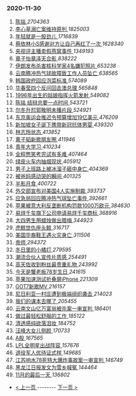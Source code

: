 ### 2020-11-30 
1. [ 陈铭 ](https://s.weibo.com/weibo?q=%E9%99%88%E9%93%AD&Refer=top) *2704363*
1. [ 李心草溺亡案维持原判 ](https://s.weibo.com/weibo?q=%23%E6%9D%8E%E5%BF%83%E8%8D%89%E6%BA%BA%E4%BA%A1%E6%A1%88%E7%BB%B4%E6%8C%81%E5%8E%9F%E5%88%A4%23&Refer=top) *1825003*
1. [ 年轻就是一股劲儿 ](https://s.weibo.com/weibo?q=%23%E5%B9%B4%E8%BD%BB%E5%B0%B1%E6%98%AF%E4%B8%80%E8%82%A1%E5%8A%B2%E5%84%BF%23&topic_ad=1&Refer=top) *1716839*
1. [ 蔡依林小S感谢对方让自己再红了一次 ](https://s.weibo.com/weibo?q=%23%E8%94%A1%E4%BE%9D%E6%9E%97%E5%B0%8FS%E6%84%9F%E8%B0%A2%E5%AF%B9%E6%96%B9%E8%AE%A9%E8%87%AA%E5%B7%B1%E5%86%8D%E7%BA%A2%E4%BA%86%E4%B8%80%E6%AC%A1%23&Refer=top) *1628340*
1. [ 央视评主播卖假燕窝事件 ](https://s.weibo.com/weibo?q=%E5%A4%AE%E8%A7%86%E8%AF%84%E4%B8%BB%E6%92%AD%E5%8D%96%E5%81%87%E7%87%95%E7%AA%9D%E4%BA%8B%E4%BB%B6&Refer=top) *1349193*
1. [ 章子怡章泽天合影 ](https://s.weibo.com/weibo?q=%E7%AB%A0%E5%AD%90%E6%80%A1%E7%AB%A0%E6%B3%BD%E5%A4%A9%E5%90%88%E5%BD%B1&Refer=top) *838222*
1. [ 伊朗发布杀害核科学家4名嫌犯照片 ](https://s.weibo.com/weibo?q=%23%E4%BC%8A%E6%9C%97%E5%8F%91%E5%B8%83%E6%9D%80%E5%AE%B3%E6%A0%B8%E7%A7%91%E5%AD%A6%E5%AE%B64%E5%90%8D%E5%AB%8C%E7%8A%AF%E7%85%A7%E7%89%87%23&Refer=top) *653238*
1. [ 云南腾冲热气球故障致工作人员坠亡 ](https://s.weibo.com/weibo?q=%23%E4%BA%91%E5%8D%97%E8%85%BE%E5%86%B2%E7%83%AD%E6%B0%94%E7%90%83%E6%95%85%E9%9A%9C%E8%87%B4%E5%B7%A5%E4%BD%9C%E4%BA%BA%E5%91%98%E5%9D%A0%E4%BA%A1%23&Refer=top) *638565*
1. [ 韩国政府回应泡菜标准 ](https://s.weibo.com/weibo?q=%23%E9%9F%A9%E5%9B%BD%E6%94%BF%E5%BA%9C%E5%9B%9E%E5%BA%94%E6%B3%A1%E8%8F%9C%E6%A0%87%E5%87%86%23&Refer=top) *574089*
1. [ 华春莹四个反问回击澳总理 ](https://s.weibo.com/weibo?q=%23%E5%8D%8E%E6%98%A5%E8%8E%B9%E5%9B%9B%E4%B8%AA%E5%8F%8D%E9%97%AE%E5%9B%9E%E5%87%BB%E6%BE%B3%E6%80%BB%E7%90%86%23&Refer=top) *565848*
1. [ 1996年出生的姑娘指挥火箭发射 ](https://s.weibo.com/weibo?q=%231996%E5%B9%B4%E5%87%BA%E7%94%9F%E7%9A%84%E5%A7%91%E5%A8%98%E6%8C%87%E6%8C%A5%E7%81%AB%E7%AE%AD%E5%8F%91%E5%B0%84%23&Refer=top) *549082*
1. [ 陈铭 结辩总要一点时间 ](https://s.weibo.com/weibo?q=%E9%99%88%E9%93%AD%20%E7%BB%93%E8%BE%A9%E6%80%BB%E8%A6%81%E4%B8%80%E7%82%B9%E6%97%B6%E9%97%B4&Refer=top) *543721*
1. [ 尔冬升怼郭敬明未播片段 ](https://s.weibo.com/weibo?q=%23%E5%B0%94%E5%86%AC%E5%8D%87%E6%80%BC%E9%83%AD%E6%95%AC%E6%98%8E%E6%9C%AA%E6%92%AD%E7%89%87%E6%AE%B5%23&Refer=top) *524921*
1. [ 东京奥运会推迟令预算增加19亿美元 ](https://s.weibo.com/weibo?q=%23%E4%B8%9C%E4%BA%AC%E5%A5%A5%E8%BF%90%E4%BC%9A%E6%8E%A8%E8%BF%9F%E4%BB%A4%E9%A2%84%E7%AE%97%E5%A2%9E%E5%8A%A019%E4%BA%BF%E7%BE%8E%E5%85%83%23&Refer=top) *476209*
1. [ 新加坡女子诞下携带新冠抗体男婴 ](https://s.weibo.com/weibo?q=%23%E6%96%B0%E5%8A%A0%E5%9D%A1%E5%A5%B3%E5%AD%90%E8%AF%9E%E4%B8%8B%E6%90%BA%E5%B8%A6%E6%96%B0%E5%86%A0%E6%8A%97%E4%BD%93%E7%94%B7%E5%A9%B4%23&Refer=top) *439320*
1. [ 林志玲状态 ](https://s.weibo.com/weibo?q=%23%E6%9E%97%E5%BF%97%E7%8E%B2%E7%8A%B6%E6%80%81%23&Refer=top) *413852*
1. [ 黄子韬新歌朋友圈 ](https://s.weibo.com/weibo?q=%23%E9%BB%84%E5%AD%90%E9%9F%AC%E6%96%B0%E6%AD%8C%E6%9C%8B%E5%8F%8B%E5%9C%88%23&Refer=top) *411946*
1. [ 青年大学习 ](https://s.weibo.com/weibo?q=%E9%9D%92%E5%B9%B4%E5%A4%A7%E5%AD%A6%E4%B9%A0&Refer=top) *410234*
1. [ 全程憋笑考完试有多难 ](https://s.weibo.com/weibo?q=%23%E5%85%A8%E7%A8%8B%E6%86%8B%E7%AC%91%E8%80%83%E5%AE%8C%E8%AF%95%E6%9C%89%E5%A4%9A%E9%9A%BE%23&Refer=top) *407464*
1. [ 绿皮火车内抽烟现状 ](https://s.weibo.com/weibo?q=%23%E7%BB%BF%E7%9A%AE%E7%81%AB%E8%BD%A6%E5%86%85%E6%8A%BD%E7%83%9F%E7%8E%B0%E7%8A%B6%23&Refer=top) *405912*
1. [ 男子上班路上被冰溜子砸中身亡 ](https://s.weibo.com/weibo?q=%23%E7%94%B7%E5%AD%90%E4%B8%8A%E7%8F%AD%E8%B7%AF%E4%B8%8A%E8%A2%AB%E5%86%B0%E6%BA%9C%E5%AD%90%E7%A0%B8%E4%B8%AD%E8%BA%AB%E4%BA%A1%23&Refer=top) *404369*
1. [ 被爸妈感动哭的瞬间 ](https://s.weibo.com/weibo?q=%23%E8%A2%AB%E7%88%B8%E5%A6%88%E6%84%9F%E5%8A%A8%E5%93%AD%E7%9A%84%E7%9E%AC%E9%97%B4%23&Refer=top) *401325*
1. [ 半影月食 ](https://s.weibo.com/weibo?q=%23%E5%8D%8A%E5%BD%B1%E6%9C%88%E9%A3%9F%23&Refer=top) *400722*
1. [ 外交部宣布对美国4人实施制裁 ](https://s.weibo.com/weibo?q=%23%E5%A4%96%E4%BA%A4%E9%83%A8%E5%AE%A3%E5%B8%83%E5%AF%B9%E7%BE%8E%E5%9B%BD4%E4%BA%BA%E5%AE%9E%E6%96%BD%E5%88%B6%E8%A3%81%23&Refer=top) *393737*
1. [ 应急局回应腾冲热气球坠亡事件 ](https://s.weibo.com/weibo?q=%E5%BA%94%E6%80%A5%E5%B1%80%E5%9B%9E%E5%BA%94%E8%85%BE%E5%86%B2%E7%83%AD%E6%B0%94%E7%90%83%E5%9D%A0%E4%BA%A1%E4%BA%8B%E4%BB%B6&Refer=top) *392661*
1. [ 苹果被意大利反垄断机构罚款1000万欧元 ](https://s.weibo.com/weibo?q=%E8%8B%B9%E6%9E%9C%E8%A2%AB%E6%84%8F%E5%A4%A7%E5%88%A9%E5%8F%8D%E5%9E%84%E6%96%AD%E6%9C%BA%E6%9E%84%E7%BD%9A%E6%AC%BE1000%E4%B8%87%E6%AC%A7%E5%85%83&Refer=top) *384630*
1. [ 易烊千玺旗下公司申请易烊千玺商标 ](https://s.weibo.com/weibo?q=%23%E6%98%93%E7%83%8A%E5%8D%83%E7%8E%BA%E6%97%97%E4%B8%8B%E5%85%AC%E5%8F%B8%E7%94%B3%E8%AF%B7%E6%98%93%E7%83%8A%E5%8D%83%E7%8E%BA%E5%95%86%E6%A0%87%23&Refer=top) *368916*
1. [ 大四男生用蜡烛做出腊梅 ](https://s.weibo.com/weibo?q=%23%E5%A4%A7%E5%9B%9B%E7%94%B7%E7%94%9F%E7%94%A8%E8%9C%A1%E7%83%9B%E5%81%9A%E5%87%BA%E8%85%8A%E6%A2%85%23&Refer=top) *344923*
1. [ 虎鲸世仇座头鲸 ](https://s.weibo.com/weibo?q=%23%E8%99%8E%E9%B2%B8%E4%B8%96%E4%BB%87%E5%BA%A7%E5%A4%B4%E9%B2%B8%23&Refer=top) *316717*
1. [ 美国华裔鞋王遇火灾身亡 ](https://s.weibo.com/weibo?q=%E7%BE%8E%E5%9B%BD%E5%8D%8E%E8%A3%94%E9%9E%8B%E7%8E%8B%E9%81%87%E7%81%AB%E7%81%BE%E8%BA%AB%E4%BA%A1&Refer=top) *311506*
1. [ 帝师 ](https://s.weibo.com/weibo?q=%E5%B8%9D%E5%B8%88&Refer=top) *294372*
1. [ 冬日里的小橘灯 ](https://s.weibo.com/weibo?q=%23%E5%86%AC%E6%97%A5%E9%87%8C%E7%9A%84%E5%B0%8F%E6%A9%98%E7%81%AF%23&Refer=top) *279595*
1. [ 潮流合伙人宣传片质感 ](https://s.weibo.com/weibo?q=%23%E6%BD%AE%E6%B5%81%E5%90%88%E4%BC%99%E4%BA%BA%E5%AE%A3%E4%BC%A0%E7%89%87%E8%B4%A8%E6%84%9F%23&Refer=top) *254491*
1. [ 高天佐收到粉丝最贵重礼物 ](https://s.weibo.com/weibo?q=%23%E9%AB%98%E5%A4%A9%E4%BD%90%E6%94%B6%E5%88%B0%E7%B2%89%E4%B8%9D%E6%9C%80%E8%B4%B5%E9%87%8D%E7%A4%BC%E7%89%A9%23&Refer=top) *243992*
1. [ 今天是蟹老板78岁生日 ](https://s.weibo.com/weibo?q=%23%E4%BB%8A%E5%A4%A9%E6%98%AF%E8%9F%B9%E8%80%81%E6%9D%BF78%E5%B2%81%E7%94%9F%E6%97%A5%23&Refer=top) *241615*
1. [ 苹果加速测试折叠屏iPhone ](https://s.weibo.com/weibo?q=%23%E8%8B%B9%E6%9E%9C%E5%8A%A0%E9%80%9F%E6%B5%8B%E8%AF%95%E6%8A%98%E5%8F%A0%E5%B1%8FiPhone%23&Refer=top) *221309*
1. [ GOT7新歌MV ](https://s.weibo.com/weibo?q=GOT7%E6%96%B0%E6%AD%8CMV&Refer=top) *216157*
1. [ 尼日利亚一村庄遭到极端组织袭击 ](https://s.weibo.com/weibo?q=%E5%B0%BC%E6%97%A5%E5%88%A9%E4%BA%9A%E4%B8%80%E6%9D%91%E5%BA%84%E9%81%AD%E5%88%B0%E6%9E%81%E7%AB%AF%E7%BB%84%E7%BB%87%E8%A2%AD%E5%87%BB&Refer=top) *214023*
1. [ 我们的课本去哪了 ](https://s.weibo.com/weibo?q=%23%E6%88%91%E4%BB%AC%E7%9A%84%E8%AF%BE%E6%9C%AC%E5%8E%BB%E5%93%AA%E4%BA%86%23&Refer=top) *205455*
1. [ 云南文山亿万富翁被杀案一审宣判 ](https://s.weibo.com/weibo?q=%E4%BA%91%E5%8D%97%E6%96%87%E5%B1%B1%E4%BA%BF%E4%B8%87%E5%AF%8C%E7%BF%81%E8%A2%AB%E6%9D%80%E6%A1%88%E4%B8%80%E5%AE%A1%E5%AE%A3%E5%88%A4&Refer=top) *186401*
1. [ 做过最轻松舒服的工作 ](https://s.weibo.com/weibo?q=%23%E5%81%9A%E8%BF%87%E6%9C%80%E8%BD%BB%E6%9D%BE%E8%88%92%E6%9C%8D%E7%9A%84%E5%B7%A5%E4%BD%9C%23&Refer=top) *185122*
1. [ 清透感纯欲落泪妆 ](https://s.weibo.com/weibo?q=%23%E6%B8%85%E9%80%8F%E6%84%9F%E7%BA%AF%E6%AC%B2%E8%90%BD%E6%B3%AA%E5%A6%86%23&Refer=top) *184752*
1. [ 汪峰大女儿侧颜 ](https://s.weibo.com/weibo?q=%E6%B1%AA%E5%B3%B0%E5%A4%A7%E5%A5%B3%E5%84%BF%E4%BE%A7%E9%A2%9C&Refer=top) *170733*
1. [ A股 ](https://s.weibo.com/weibo?q=A%E8%82%A1&Refer=top) *167565*
1. [ LPL全明星出战阵容 ](https://s.weibo.com/weibo?q=LPL%E5%85%A8%E6%98%8E%E6%98%9F%E5%87%BA%E6%88%98%E9%98%B5%E5%AE%B9&Refer=top) *157676*
1. [ 退役军人优待证式样 ](https://s.weibo.com/weibo?q=%23%E9%80%80%E5%BD%B9%E5%86%9B%E4%BA%BA%E4%BC%98%E5%BE%85%E8%AF%81%E5%BC%8F%E6%A0%B7%23&Refer=top) *149685*
1. [ 江苏响水78死特大爆炸事故案一审宣判 ](https://s.weibo.com/weibo?q=%23%E6%B1%9F%E8%8B%8F%E5%93%8D%E6%B0%B478%E6%AD%BB%E7%89%B9%E5%A4%A7%E7%88%86%E7%82%B8%E4%BA%8B%E6%95%85%E6%A1%88%E4%B8%80%E5%AE%A1%E5%AE%A3%E5%88%A4%23&Refer=top) *146749*
1. [ 黑龙江日报发文为雪乡喊冤 ](https://s.weibo.com/weibo?q=%23%E9%BB%91%E9%BE%99%E6%B1%9F%E6%97%A5%E6%8A%A5%E5%8F%91%E6%96%87%E4%B8%BA%E9%9B%AA%E4%B9%A1%E5%96%8A%E5%86%A4%23&Refer=top) *144464*
1. [ 11月的最后一天 ](https://s.weibo.com/weibo?q=%2311%E6%9C%88%E7%9A%84%E6%9C%80%E5%90%8E%E4%B8%80%E5%A4%A9%23&Refer=top) *136802* 

- [ < 上一页 ](https://github.com/able8/weibo-hot-record/blob/master/2020-11-29.md) -------- [ 下一页 > ](https://github.com/able8/weibo-hot-record/blob/master/2020-12-01.md)